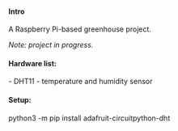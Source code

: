 <h4>Intro</h4>
A Raspberry Pi-based greenhouse project.

<em>Note: project in progress.</em>

<h4>Hardware list:</h4>
- DHT11 - temperature and humidity sensor

<h4>Setup:</h4>
python3 -m pip install adafruit-circuitpython-dht
